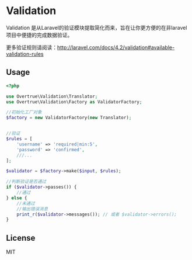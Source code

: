 Validation
==========

Validation 是从Laravel的验证模块提取简化而来，旨在让你更方便的在非laravel项目中便捷的完成数据验证。

更多验证规则请阅读：http://laravel.com/docs/4.2/validation#available-validation-rules

## Usage

```php
<?php

use Overtrue\Validation\Translator;
use Overtrue\Validation\Factory as ValidatorFactory;

//初始化工厂对象
$factory = new ValidatorFactory(new Translator);


//验证
$rules = [
    'username' => 'required|min:5',
    'password' => 'confirmed',
    ///...
];

$validator = $factory->make($input, $rules);

//判断验证是否通过
if ($validator->passes()) {
    //通过
} else {
    //未通过
    //输出错误消息
    print_r($validator->messages()); // 或者 $validator->errors();
}

```

## License

MIT
